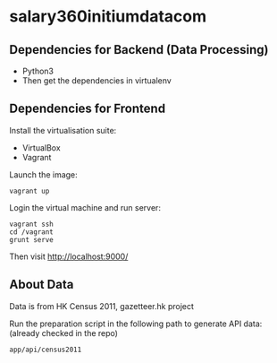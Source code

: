 # salary360initiumdatacom

## Dependencies for Backend (Data Processing)

* Python3
* Then get the dependencies in virtualenv

## Dependencies for Frontend

Install the virtualisation suite:

* VirtualBox
* Vagrant

Launch the image:

```
vagrant up
```

Login the virtual machine and run server:

```
vagrant ssh
cd /vagrant
grunt serve
```

Then visit 
<http://localhost:9000/>

## About Data

Data is from HK Census 2011, gazetteer.hk project

Run the preparation script in the following path to generate API data:
(already checked in the repo)

```
app/api/census2011
```

